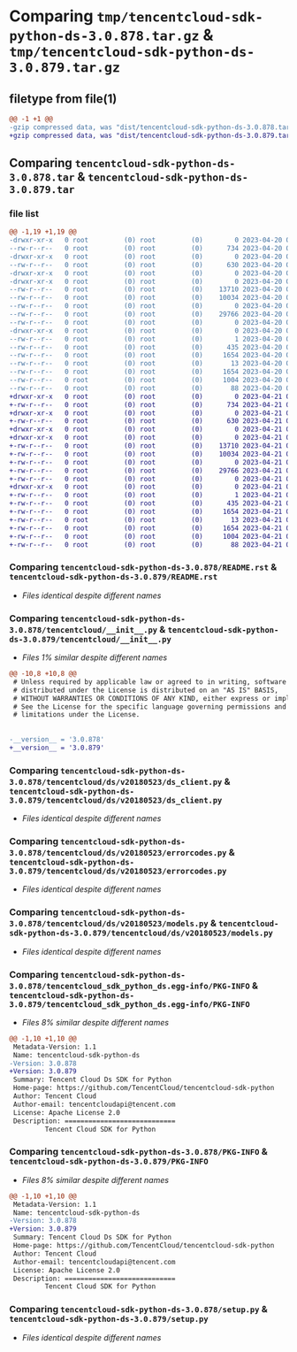 # Comparing `tmp/tencentcloud-sdk-python-ds-3.0.878.tar.gz` & `tmp/tencentcloud-sdk-python-ds-3.0.879.tar.gz`

## filetype from file(1)

```diff
@@ -1 +1 @@
-gzip compressed data, was "dist/tencentcloud-sdk-python-ds-3.0.878.tar", last modified: Thu Apr 20 00:27:03 2023, max compression
+gzip compressed data, was "dist/tencentcloud-sdk-python-ds-3.0.879.tar", last modified: Fri Apr 21 00:43:30 2023, max compression
```

## Comparing `tencentcloud-sdk-python-ds-3.0.878.tar` & `tencentcloud-sdk-python-ds-3.0.879.tar`

### file list

```diff
@@ -1,19 +1,19 @@
-drwxr-xr-x   0 root         (0) root         (0)        0 2023-04-20 00:27:03.000000 tencentcloud-sdk-python-ds-3.0.878/
--rw-r--r--   0 root         (0) root         (0)      734 2023-04-20 00:27:03.000000 tencentcloud-sdk-python-ds-3.0.878/README.rst
-drwxr-xr-x   0 root         (0) root         (0)        0 2023-04-20 00:27:03.000000 tencentcloud-sdk-python-ds-3.0.878/tencentcloud/
--rw-r--r--   0 root         (0) root         (0)      630 2023-04-20 00:27:03.000000 tencentcloud-sdk-python-ds-3.0.878/tencentcloud/__init__.py
-drwxr-xr-x   0 root         (0) root         (0)        0 2023-04-20 00:27:03.000000 tencentcloud-sdk-python-ds-3.0.878/tencentcloud/ds/
-drwxr-xr-x   0 root         (0) root         (0)        0 2023-04-20 00:27:03.000000 tencentcloud-sdk-python-ds-3.0.878/tencentcloud/ds/v20180523/
--rw-r--r--   0 root         (0) root         (0)    13710 2023-04-20 00:27:03.000000 tencentcloud-sdk-python-ds-3.0.878/tencentcloud/ds/v20180523/ds_client.py
--rw-r--r--   0 root         (0) root         (0)    10034 2023-04-20 00:27:03.000000 tencentcloud-sdk-python-ds-3.0.878/tencentcloud/ds/v20180523/errorcodes.py
--rw-r--r--   0 root         (0) root         (0)        0 2023-04-20 00:27:03.000000 tencentcloud-sdk-python-ds-3.0.878/tencentcloud/ds/v20180523/__init__.py
--rw-r--r--   0 root         (0) root         (0)    29766 2023-04-20 00:27:03.000000 tencentcloud-sdk-python-ds-3.0.878/tencentcloud/ds/v20180523/models.py
--rw-r--r--   0 root         (0) root         (0)        0 2023-04-20 00:27:03.000000 tencentcloud-sdk-python-ds-3.0.878/tencentcloud/ds/__init__.py
-drwxr-xr-x   0 root         (0) root         (0)        0 2023-04-20 00:27:03.000000 tencentcloud-sdk-python-ds-3.0.878/tencentcloud_sdk_python_ds.egg-info/
--rw-r--r--   0 root         (0) root         (0)        1 2023-04-20 00:27:03.000000 tencentcloud-sdk-python-ds-3.0.878/tencentcloud_sdk_python_ds.egg-info/dependency_links.txt
--rw-r--r--   0 root         (0) root         (0)      435 2023-04-20 00:27:03.000000 tencentcloud-sdk-python-ds-3.0.878/tencentcloud_sdk_python_ds.egg-info/SOURCES.txt
--rw-r--r--   0 root         (0) root         (0)     1654 2023-04-20 00:27:03.000000 tencentcloud-sdk-python-ds-3.0.878/tencentcloud_sdk_python_ds.egg-info/PKG-INFO
--rw-r--r--   0 root         (0) root         (0)       13 2023-04-20 00:27:03.000000 tencentcloud-sdk-python-ds-3.0.878/tencentcloud_sdk_python_ds.egg-info/top_level.txt
--rw-r--r--   0 root         (0) root         (0)     1654 2023-04-20 00:27:03.000000 tencentcloud-sdk-python-ds-3.0.878/PKG-INFO
--rw-r--r--   0 root         (0) root         (0)     1004 2023-04-20 00:27:03.000000 tencentcloud-sdk-python-ds-3.0.878/setup.py
--rw-r--r--   0 root         (0) root         (0)       88 2023-04-20 00:27:03.000000 tencentcloud-sdk-python-ds-3.0.878/setup.cfg
+drwxr-xr-x   0 root         (0) root         (0)        0 2023-04-21 00:43:30.000000 tencentcloud-sdk-python-ds-3.0.879/
+-rw-r--r--   0 root         (0) root         (0)      734 2023-04-21 00:43:30.000000 tencentcloud-sdk-python-ds-3.0.879/README.rst
+drwxr-xr-x   0 root         (0) root         (0)        0 2023-04-21 00:43:30.000000 tencentcloud-sdk-python-ds-3.0.879/tencentcloud/
+-rw-r--r--   0 root         (0) root         (0)      630 2023-04-21 00:43:30.000000 tencentcloud-sdk-python-ds-3.0.879/tencentcloud/__init__.py
+drwxr-xr-x   0 root         (0) root         (0)        0 2023-04-21 00:43:30.000000 tencentcloud-sdk-python-ds-3.0.879/tencentcloud/ds/
+drwxr-xr-x   0 root         (0) root         (0)        0 2023-04-21 00:43:30.000000 tencentcloud-sdk-python-ds-3.0.879/tencentcloud/ds/v20180523/
+-rw-r--r--   0 root         (0) root         (0)    13710 2023-04-21 00:43:30.000000 tencentcloud-sdk-python-ds-3.0.879/tencentcloud/ds/v20180523/ds_client.py
+-rw-r--r--   0 root         (0) root         (0)    10034 2023-04-21 00:43:30.000000 tencentcloud-sdk-python-ds-3.0.879/tencentcloud/ds/v20180523/errorcodes.py
+-rw-r--r--   0 root         (0) root         (0)        0 2023-04-21 00:43:30.000000 tencentcloud-sdk-python-ds-3.0.879/tencentcloud/ds/v20180523/__init__.py
+-rw-r--r--   0 root         (0) root         (0)    29766 2023-04-21 00:43:30.000000 tencentcloud-sdk-python-ds-3.0.879/tencentcloud/ds/v20180523/models.py
+-rw-r--r--   0 root         (0) root         (0)        0 2023-04-21 00:43:30.000000 tencentcloud-sdk-python-ds-3.0.879/tencentcloud/ds/__init__.py
+drwxr-xr-x   0 root         (0) root         (0)        0 2023-04-21 00:43:30.000000 tencentcloud-sdk-python-ds-3.0.879/tencentcloud_sdk_python_ds.egg-info/
+-rw-r--r--   0 root         (0) root         (0)        1 2023-04-21 00:43:30.000000 tencentcloud-sdk-python-ds-3.0.879/tencentcloud_sdk_python_ds.egg-info/dependency_links.txt
+-rw-r--r--   0 root         (0) root         (0)      435 2023-04-21 00:43:30.000000 tencentcloud-sdk-python-ds-3.0.879/tencentcloud_sdk_python_ds.egg-info/SOURCES.txt
+-rw-r--r--   0 root         (0) root         (0)     1654 2023-04-21 00:43:30.000000 tencentcloud-sdk-python-ds-3.0.879/tencentcloud_sdk_python_ds.egg-info/PKG-INFO
+-rw-r--r--   0 root         (0) root         (0)       13 2023-04-21 00:43:30.000000 tencentcloud-sdk-python-ds-3.0.879/tencentcloud_sdk_python_ds.egg-info/top_level.txt
+-rw-r--r--   0 root         (0) root         (0)     1654 2023-04-21 00:43:30.000000 tencentcloud-sdk-python-ds-3.0.879/PKG-INFO
+-rw-r--r--   0 root         (0) root         (0)     1004 2023-04-21 00:43:30.000000 tencentcloud-sdk-python-ds-3.0.879/setup.py
+-rw-r--r--   0 root         (0) root         (0)       88 2023-04-21 00:43:30.000000 tencentcloud-sdk-python-ds-3.0.879/setup.cfg
```

### Comparing `tencentcloud-sdk-python-ds-3.0.878/README.rst` & `tencentcloud-sdk-python-ds-3.0.879/README.rst`

 * *Files identical despite different names*

### Comparing `tencentcloud-sdk-python-ds-3.0.878/tencentcloud/__init__.py` & `tencentcloud-sdk-python-ds-3.0.879/tencentcloud/__init__.py`

 * *Files 1% similar despite different names*

```diff
@@ -10,8 +10,8 @@
 # Unless required by applicable law or agreed to in writing, software
 # distributed under the License is distributed on an "AS IS" BASIS,
 # WITHOUT WARRANTIES OR CONDITIONS OF ANY KIND, either express or implied.
 # See the License for the specific language governing permissions and
 # limitations under the License.
 
 
-__version__ = '3.0.878'
+__version__ = '3.0.879'
```

### Comparing `tencentcloud-sdk-python-ds-3.0.878/tencentcloud/ds/v20180523/ds_client.py` & `tencentcloud-sdk-python-ds-3.0.879/tencentcloud/ds/v20180523/ds_client.py`

 * *Files identical despite different names*

### Comparing `tencentcloud-sdk-python-ds-3.0.878/tencentcloud/ds/v20180523/errorcodes.py` & `tencentcloud-sdk-python-ds-3.0.879/tencentcloud/ds/v20180523/errorcodes.py`

 * *Files identical despite different names*

### Comparing `tencentcloud-sdk-python-ds-3.0.878/tencentcloud/ds/v20180523/models.py` & `tencentcloud-sdk-python-ds-3.0.879/tencentcloud/ds/v20180523/models.py`

 * *Files identical despite different names*

### Comparing `tencentcloud-sdk-python-ds-3.0.878/tencentcloud_sdk_python_ds.egg-info/PKG-INFO` & `tencentcloud-sdk-python-ds-3.0.879/tencentcloud_sdk_python_ds.egg-info/PKG-INFO`

 * *Files 8% similar despite different names*

```diff
@@ -1,10 +1,10 @@
 Metadata-Version: 1.1
 Name: tencentcloud-sdk-python-ds
-Version: 3.0.878
+Version: 3.0.879
 Summary: Tencent Cloud Ds SDK for Python
 Home-page: https://github.com/TencentCloud/tencentcloud-sdk-python
 Author: Tencent Cloud
 Author-email: tencentcloudapi@tencent.com
 License: Apache License 2.0
 Description: ============================
         Tencent Cloud SDK for Python
```

### Comparing `tencentcloud-sdk-python-ds-3.0.878/PKG-INFO` & `tencentcloud-sdk-python-ds-3.0.879/PKG-INFO`

 * *Files 8% similar despite different names*

```diff
@@ -1,10 +1,10 @@
 Metadata-Version: 1.1
 Name: tencentcloud-sdk-python-ds
-Version: 3.0.878
+Version: 3.0.879
 Summary: Tencent Cloud Ds SDK for Python
 Home-page: https://github.com/TencentCloud/tencentcloud-sdk-python
 Author: Tencent Cloud
 Author-email: tencentcloudapi@tencent.com
 License: Apache License 2.0
 Description: ============================
         Tencent Cloud SDK for Python
```

### Comparing `tencentcloud-sdk-python-ds-3.0.878/setup.py` & `tencentcloud-sdk-python-ds-3.0.879/setup.py`

 * *Files identical despite different names*

